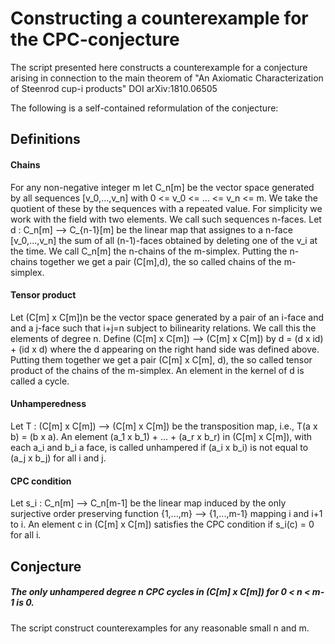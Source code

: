 # Constructing a counterexample for the CPC-conjecture 

The script presented here constructs a counterexample for a conjecture arising in connection to the main theorem of "An Axiomatic Characterization of Steenrod cup-i products" DOI arXiv:1810.06505 

The following is a self-contained reformulation of the conjecture:

## Definitions
#### Chains
For any non-negative integer m let C_n[m] be the vector space generated by all sequences [v_0,...,v_n] with 0 <= v_0 <= ... <= v_n <= m. We take the quotient of these by the sequences with a repeated value. For simplicity we work with the field with two elements. We call such sequences n-faces. Let d : C_n[m] --> C_{n-1}[m] be the linear map that assignes to a n-face [v_0,...,v_n] the sum of all (n-1)-faces obtained by deleting one of the v_i at the time. We call C_n[m] the n-chains of the m-simplex. Putting the n-chains together we get a pair (C[m],d), the so called chains of the m-simplex.

#### Tensor product
Let (C[m] x C[m])n be the vector space generated by a pair of an i-face and and a j-face such that i+j=n subject to bilinearity relations. We call this the elements of degree n. Define (C[m] x C[m]) --> (C[m] x C[m]) by d = (d x id) + (id x d) where the d appearing on the right hand side was defined above. Putting them together we get a pair (C[m] x C[m], d), the so called tensor product of the chains of the m-simplex. An element in the kernel of d is called a cycle. 

#### Unhamperedness
Let T : (C[m] x C[m]) --> (C[m] x C[m]) be the transposition map, i.e., T(a x b) = (b x a). An element 
(a_1 x b_1) + ... + (a_r x b_r) in (C[m] x C[m]), with each a_i and b_i a face, is called unhampered if (a_i x b_i) is not equal to (a_j x b_j) for all i and j.

#### CPC condition
Let s_i : C_n[m] --> C_n[m-1] be the linear map induced by the only surjective order preserving function {1,...,m} --> {1,...,m-1} mapping i and i+1 to i. An element c in (C[m] x C[m]) satisfies the CPC condition if s_i(c) = 0 for all i. 

## Conjecture
##### The only unhampered degree n CPC cycles in (C[m] x C[m]) for 0 < n < m-1 is 0.

The script construct counterexamples for any reasonable small n and m.
